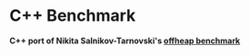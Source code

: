 # C++ Benchmark

**C++ port of Nikita Salnikov-Tarnovski's [offheap benchmark](https://github.com/iNikem/offheap)**